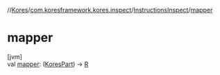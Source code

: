 //[Kores](../../../index.md)/[com.koresframework.kores.inspect](../index.md)/[InstructionsInspect](index.md)/[mapper](mapper.md)

# mapper

[jvm]\
val [mapper](mapper.md): ([KoresPart](../../com.koresframework.kores/-kores-part/index.md)) -> [R](index.md)
